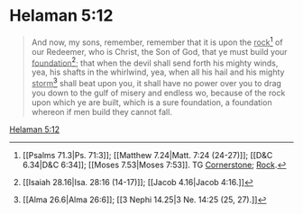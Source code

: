 # Helaman 5:12

> And now, my sons, remember, remember that it is upon the <u>rock</u>[^a] of our Redeemer, who is Christ, the Son of God, that ye must build your <u>foundation</u>[^b]; that when the devil shall send forth his mighty winds, yea, his shafts in the whirlwind, yea, when all his hail and his mighty <u>storm</u>[^c] shall beat upon you, it shall have no power over you to drag you down to the gulf of misery and endless wo, because of the rock upon which ye are built, which is a sure foundation, a foundation whereon if men build they cannot fall.

[Helaman 5:12](https://www.churchofjesuschrist.org/study/scriptures/bofm/hel/5?lang=eng&id=p12#p12)


[^a]: [[Psalms 71.3|Ps. 71:3]]; [[Matthew 7.24|Matt. 7:24 (24-27)]]; [[D&C 6.34|D&C 6:34]]; [[Moses 7.53|Moses 7:53]]. TG [Cornerstone](https://www.churchofjesuschrist.org/study/scriptures/tg/cornerstone?lang=eng); [Rock](https://www.churchofjesuschrist.org/study/scriptures/tg/rock?lang=eng).
[^b]: [[Isaiah 28.16|Isa. 28:16 (14-17)]]; [[Jacob 4.16|Jacob 4:16.]]
[^c]: [[Alma 26.6|Alma 26:6]]; [[3 Nephi 14.25|3 Ne. 14:25 (25, 27).]]
